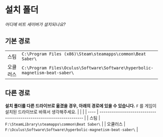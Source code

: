 # 설치 폴더
_어디에 비트 세이버가 설치되나요?_

## 기본 경로
|      |                                                                                      |
| ---- | ------------------------------------------------------------------------------------ |
| 스팀   | `C:\Program Files (x86)\Steam\steamapps\common\Beat Saber\`                  |
| 오큘러스 | `C:\Program Files\Oculus\Software\Software\hyperbolic-magnetism-beat-saber\` |

## 다른 경로
**설치 폴더를 다른 드라이브로 옮겼을 경우, 아래의 경로에 있을 수 있습니다.** `F` 를 게임이 설치된 드라이브로 바꿔서 생각해주세요.
|      |                                                                       |
| ---- | --------------------------------------------------------------------- |
| 스팀   | `F:\SteamLibrary\steamapps\common\Beat Saber\`                 |
| 오큘러스 | `F:\Oculus\Software\Software\hyperbolic-magnetism-beat-saber\` |
